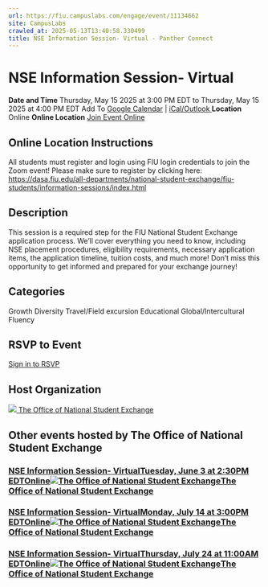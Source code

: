 ```yaml
---
url: https://fiu.campuslabs.com/engage/event/11134662
site: CampusLabs
crawled_at: 2025-05-13T13:40:58.330499
title: NSE Information Session- Virtual - Panther Connect
---
```


# NSE Information Session- Virtual
**Date and Time**
Thursday, May 15 2025 at 3:00 PM EDT  to 
Thursday, May 15 2025 at 4:00 PM EDT
Add To [Google Calendar](https://fiu.campuslabs.com/engage/event/11134662/googlepublish) | [iCal/Outlook ](https://fiu.campuslabs.com/engage/event/11134662.ics)
**Location**
Online
**Online Location**
[Join Event Online](https://dasa.fiu.edu/all-departments/national-student-exchange/fiu-students/information-sessions/index.html "Online Location Link")
## Online Location Instructions
All students must register and login using FIU login credentials to join the Zoom event! Please make sure to register by clicking here: https://dasa.fiu.edu/all-departments/national-student-exchange/fiu-students/information-sessions/index.html
## Description
This session is a required step for the FIU National Student Exchange application process. We’ll cover everything you need to know, including NSE placement procedures, eligibility requirements, necessary application items, the application timeline, tuition costs, and much more! Don’t miss this opportunity to get informed and prepared for your exchange journey!
## Categories
Growth
Diversity
Travel/Field excursion
Educational
Global/Intercultural Fluency
## RSVP to Event
[Sign in to RSVP](https://fiu.campuslabs.com/engage/account/login?returnUrl=/engage/event/11134662)
## Host Organization
[![](https://se-images.campuslabs.com/clink/images/2f1abc5d-4a78-4c04-9d19-60e161ef44c4cc86351e-b02a-4719-a52a-9b51e5c73940.jpg?preset=small-sq) The Office of National Student Exchange ](https://fiu.campuslabs.com/engage/organization/nse)
## Other events hosted by The Office of National Student Exchange
### [NSE Information Session- VirtualTuesday, June 3 at 2:30PM EDTOnline![The Office of National Student Exchange](https://se-images.campuslabs.com/clink/images/2f1abc5d-4a78-4c04-9d19-60e161ef44c4cc86351e-b02a-4719-a52a-9b51e5c73940.jpg?preset=small-sq)The Office of National Student Exchange](https://fiu.campuslabs.com/engage/event/11298120)
### [NSE Information Session- VirtualMonday, July 14 at 3:00PM EDTOnline![The Office of National Student Exchange](https://se-images.campuslabs.com/clink/images/2f1abc5d-4a78-4c04-9d19-60e161ef44c4cc86351e-b02a-4719-a52a-9b51e5c73940.jpg?preset=small-sq)The Office of National Student Exchange](https://fiu.campuslabs.com/engage/event/11298193)
### [NSE Information Session- VirtualThursday, July 24 at 11:00AM EDTOnline![The Office of National Student Exchange](https://se-images.campuslabs.com/clink/images/2f1abc5d-4a78-4c04-9d19-60e161ef44c4cc86351e-b02a-4719-a52a-9b51e5c73940.jpg?preset=small-sq)The Office of National Student Exchange](https://fiu.campuslabs.com/engage/event/11298211)
